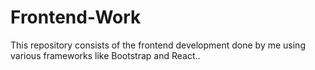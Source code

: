 # Frontend-Work

This repository consists of the frontend development done by me using various frameworks like Bootstrap and React..
